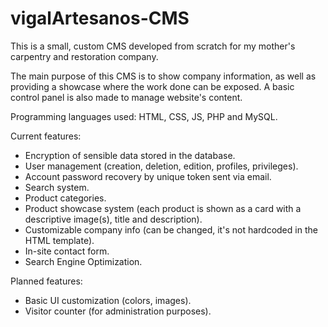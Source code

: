 # vigalArtesanos-CMS
This is a small, custom CMS developed from scratch for my mother's carpentry and restoration company.

The main purpose of this CMS is to show company information, as well as providing a showcase where the work done can be exposed. A basic control panel is also made to manage website's content.

Programming languages used: HTML, CSS, JS, PHP and MySQL.

Current features:
- Encryption of sensible data stored in the database.
- User management (creation, deletion, edition, profiles, privileges).
- Account password recovery by unique token sent via email.
- Search system.
- Product categories.
- Product showcase system (each product is shown as a card with a descriptive image(s), title and description).
- Customizable company info (can be changed, it's not hardcoded in the HTML template).
- In-site contact form.
- Search Engine Optimization.

Planned features:
- Basic UI customization (colors, images).
- Visitor counter (for administration purposes).
